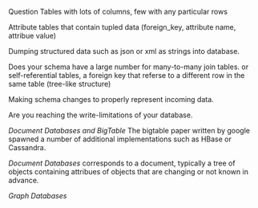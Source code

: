 Question
Tables with lots of columns, few with any particular rows

Attribute tables that contain tupled data
(foreign_key, attribute name, attribue value)

Dumping structured data such as json or xml as strings into database. 

Does your schema have a large number for many-to-many join tables. or self-referential tables, a foreign key that referse to a different row in the same table (tree-like structure)

Making schema changes to properly represent incoming data.

Are you reaching the write-limitations of your database.

*Document Databases and BigTable*
The bigtable paper written by google spawned a number of additional implementations such as HBase or Cassandra.

*Document Databases* corresponds to a document, typically a tree of objects containing attribues of objects that are changing or not known in advance. 

*Graph Databases*

